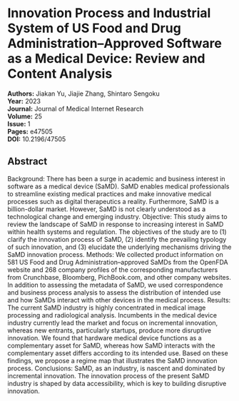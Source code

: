 # Innovation Process and Industrial System of US Food and Drug Administration–Approved Software as a Medical Device: Review and Content Analysis

**Authors:** Jiakan Yu, Jiajie Zhang, Shintaro Sengoku  
**Year:** 2023  
**Journal:** Journal of Medical Internet Research  
**Volume:** 25  
**Issue:** 1  
**Pages:** e47505  
**DOI:** 10.2196/47505  

## Abstract
Background: There has been a surge in academic and business interest in software as a medical device (SaMD). SaMD enables medical professionals to streamline existing medical practices and make innovative medical processes such as digital therapeutics a reality. Furthermore, SaMD is a billion-dollar market. However, SaMD is not clearly understood as a technological change and emerging industry.
Objective: This study aims to review the landscape of SaMD in response to increasing interest in SaMD within health systems and regulation. The objectives of the study are to (1) clarify the innovation process of SaMD, (2) identify the prevailing typology of such innovation, and (3) elucidate the underlying mechanisms driving the SaMD innovation process.
Methods: We collected product information on 581 US Food and Drug Administration–approved SaMDs from the OpenFDA website and 268 company profiles of the corresponding manufacturers from Crunchbase, Bloomberg, PichBook.com, and other company websites. In addition to assessing the metadata of SaMD, we used correspondence and business process analysis to assess the distribution of intended use and how SaMDs interact with other devices in the medical process.
Results: The current SaMD industry is highly concentrated in medical image processing and radiological analysis. Incumbents in the medical device industry currently lead the market and focus on incremental innovation, whereas new entrants, particularly startups, produce more disruptive innovation. We found that hardware medical device functions as a complementary asset for SaMD, whereas how SaMD interacts with the complementary asset differs according to its intended use. Based on these findings, we propose a regime map that illustrates the SaMD innovation process.
Conclusions: SaMD, as an industry, is nascent and dominated by incremental innovation. The innovation process of the present SaMD industry is shaped by data accessibility, which is key to building disruptive innovation.

